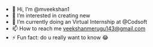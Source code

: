 - 👋 Hi, I’m @mveekshan1
- 👀 I’m interested in creating new 
- 🌱 I’m currently doing an Virtual Internship at @Codsoft
- 📫 How to reach me veekshanmerugu143@gmail.com
- ⚡ Fun fact: do u really want to know 😂

<!---
mveekshan1/mveekshan1 is a ✨ special ✨ repository because its `README.md` (this file) appears on your GitHub profile.
You can click the Preview link to take a look at your changes.
--->
